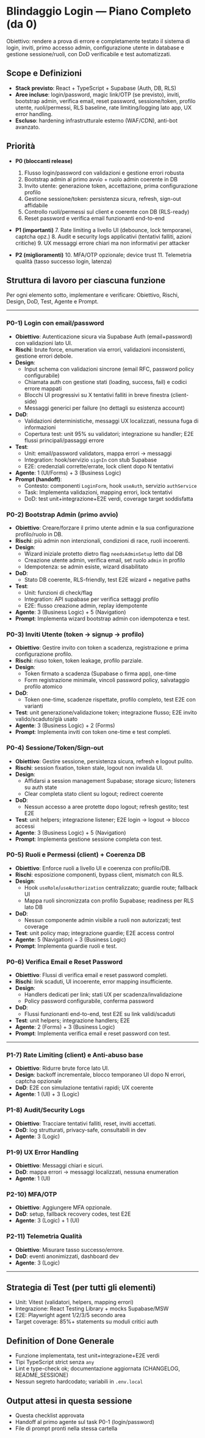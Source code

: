 # Blindaggio Login — Piano Completo (da 0)

Obiettivo: rendere a prova di errore e completamente testato il sistema di login, inviti, primo accesso admin, configurazione utente in database e gestione sessione/ruoli, con DoD verificabile e test automatizzati.

## Scope e Definizioni
- **Stack previsto**: React + TypeScript + Supabase (Auth, DB, RLS)
- **Aree incluse**: login/password, magic link/OTP (se previsto), inviti, bootstrap admin, verifica email, reset password, sessione/token, profilo utente, ruoli/permessi, RLS baseline, rate limiting/logging lato app, UX error handling.
- **Escluso**: hardening infrastrutturale esterno (WAF/CDN), anti-bot avanzato.

## Priorità
- **P0 (bloccanti release)**
  1. Flusso login/password con validazioni e gestione errori robusta
  2. Bootstrap admin al primo avvio + ruolo admin coerente in DB
  3. Invito utente: generazione token, accettazione, prima configurazione profilo
  4. Gestione sessione/token: persistenza sicura, refresh, sign-out affidabile
  5. Controllo ruoli/permessi sul client e coerente con DB (RLS-ready)
  6. Reset password e verifica email funzionanti end-to-end

- **P1 (importanti)**
  7. Rate limiting a livello UI (debounce, lock temporanei, captcha opz.)
  8. Audit e security logs applicativi (tentativi falliti, azioni critiche)
  9. UX messaggi errore chiari ma non informativi per attacker

- **P2 (miglioramenti)**
  10. MFA/OTP opzionale; device trust
  11. Telemetria qualità (tasso successo login, latenza)

## Struttura di lavoro per ciascuna funzione
Per ogni elemento sotto, implementare e verificare: Obiettivo, Rischi, Design, DoD, Test, Agente e Prompt.

---

### P0-1) Login con email/password
- **Obiettivo**: Autenticazione sicura via Supabase Auth (email+password) con validazioni lato UI.
- **Rischi**: brute force, enumeration via errori, validazioni inconsistenti, gestione errori debole.
- **Design**:
  - Input schema con validazioni sincrone (email RFC, password policy configurabile)
  - Chiamata auth con gestione stati (loading, success, fail) e codici errore mappati
  - Blocchi UI progressivi su X tentativi falliti in breve finestra (client-side)
  - Messaggi generici per failure (no dettagli su esistenza account)
- **DoD**:
  - Validazioni deterministiche, messaggi UX localizzati, nessuna fuga di informazioni
  - Copertura test: unit 95% su validatori; integrazione su handler; E2E flussi principali/passaggi errore
- **Test**:
  - Unit: email/password validators, mappa errori → messaggi
  - Integration: hook/servizio `signIn` con stub Supabase
  - E2E: credenziali corrette/errate, lock client dopo N tentativi
- **Agente**: 1 (UI/Forms) + 3 (Business Logic)
- **Prompt (handoff)**:
  - Contesto: componenti `LoginForm`, hook `useAuth`, servizio `authService`
  - Task: Implementa validazioni, mapping errori, lock tentativi
  - DoD: test unit+integrazione+E2E verdi, coverage target soddisfatta

### P0-2) Bootstrap Admin (primo avvio)
- **Obiettivo**: Creare/forzare il primo utente admin e la sua configurazione profilo/ruolo in DB.
- **Rischi**: più admin non intenzionali, condizioni di race, ruoli incoerenti.
- **Design**:
  - Wizard iniziale protetto dietro flag `needsAdminSetup` letto dal DB
  - Creazione utente admin, verifica email, set ruolo `admin` in profilo
  - Idempotenza: se admin esiste, wizard disabilitato
- **DoD**:
  - Stato DB coerente, RLS-friendly, test E2E wizard + negative paths
- **Test**:
  - Unit: funzioni di check/flag
  - Integration: API supabase per verifica settaggi profilo
  - E2E: flusso creazione admin, replay idempotente
- **Agente**: 3 (Business Logic) + 5 (Navigation)
- **Prompt**: Implementa wizard bootstrap admin con idempotenza e test.

### P0-3) Inviti Utente (token → signup → profilo)
- **Obiettivo**: Gestire invito con token a scadenza, registrazione e prima configurazione profilo.
- **Rischi**: riuso token, token leakage, profilo parziale.
- **Design**:
  - Token firmato a scadenza (Supabase o firma app), one-time
  - Form registrazione minimale, vincoli password policy, salvataggio profilo atomico
- **DoD**:
  - Token one-time, scadenze rispettate, profilo completo, test E2E con varianti
- **Test**: unit generazione/validazione token; integrazione flusso; E2E invito valido/scaduto/già usato
- **Agente**: 3 (Business Logic) + 2 (Forms)
- **Prompt**: Implementa inviti con token one-time e test completi.

### P0-4) Sessione/Token/Sign-out
- **Obiettivo**: Gestire sessione, persistenza sicura, refresh e logout pulito.
- **Rischi**: session fixation, token stale, logout non invalida UI.
- **Design**:
  - Affidarsi a session management Supabase; storage sicuro; listeners su auth state
  - Clear completa stato client su logout; redirect coerente
- **DoD**:
  - Nessun accesso a aree protette dopo logout; refresh gestito; test E2E
- **Test**: unit helpers; integrazione listener; E2E login → logout → blocco accessi
- **Agente**: 3 (Business Logic) + 5 (Navigation)
- **Prompt**: Implementa gestione sessione completa con test.

### P0-5) Ruoli e Permessi (client) + Coerenza DB
- **Obiettivo**: Enforce ruoli a livello UI e coerenza con profilo/DB.
- **Rischi**: esposizione componenti, bypass client, mismatch con RLS.
- **Design**:
  - Hook `useRole`/`useAuthorization` centralizzato; guardie route; fallback UI
  - Mappa ruoli sincronizzata con profilo Supabase; readiness per RLS lato DB
- **DoD**:
  - Nessun componente admin visibile a ruoli non autorizzati; test coverage
- **Test**: unit policy map; integrazione guardie; E2E access control
- **Agente**: 5 (Navigation) + 3 (Business Logic)
- **Prompt**: Implementa guardie ruoli e test.

### P0-6) Verifica Email e Reset Password
- **Obiettivo**: Flussi di verifica email e reset password completi.
- **Rischi**: link scaduti, UI incoerente, error mapping insufficiente.
- **Design**:
  - Handlers dedicati per link; stati UX per scadenza/invalidazione
  - Policy password configurabile, conferma password
- **DoD**:
  - Flussi funzionanti end-to-end, test E2E su link validi/scaduti
- **Test**: unit helpers; integrazione handlers; E2E
- **Agente**: 2 (Forms) + 3 (Business Logic)
- **Prompt**: Implementa verifica email e reset password con test.

---

### P1-7) Rate Limiting (client) e Anti-abuso base
- **Obiettivo**: Ridurre brute force lato UI.
- **Design**: backoff incrementale, blocco temporaneo UI dopo N errori, captcha opzionale
- **DoD**: E2E con simulazione tentativi rapidi; UX coerente
- **Agente**: 1 (UI) + 3 (Logic)

### P1-8) Audit/Security Logs
- **Obiettivo**: Tracciare tentativi falliti, reset, inviti accettati.
- **DoD**: log strutturati, privacy-safe, consultabili in dev
- **Agente**: 3 (Logic)

### P1-9) UX Error Handling
- **Obiettivo**: Messaggi chiari e sicuri.
- **DoD**: mappa errori → messaggi localizzati, nessuna enumeration
- **Agente**: 1 (UI)

### P2-10) MFA/OTP
- **Obiettivo**: Aggiungere MFA opzionale.
- **DoD**: setup, fallback recovery codes, test E2E
- **Agente**: 3 (Logic) + 1 (UI)

### P2-11) Telemetria Qualità
- **Obiettivo**: Misurare tasso successo/errore.
- **DoD**: eventi anonimizzati, dashboard dev
- **Agente**: 3 (Logic)

---

## Strategia di Test (per tutti gli elementi)
- Unit: Vitest (validatori, helpers, mapping errori)
- Integrazione: React Testing Library + mocks Supabase/MSW
- E2E: Playwright agent 1/2/3/5 secondo area
- Target coverage: 85%+ statements su moduli critici auth

## Definition of Done Generale
- Funzione implementata, test unit+integrazione+E2E verdi
- Tipi TypeScript strict senza `any`
- Lint e type-check ok; documentazione aggiornata (CHANGELOG, README_SESSIONE)
- Nessun segreto hardcodato; variabili in `.env.local`

## Output attesi in questa sessione
- Questa checklist approvata
- Handoff al primo agente sul task P0-1 (login/password)
- File di prompt pronti nella stessa cartella
